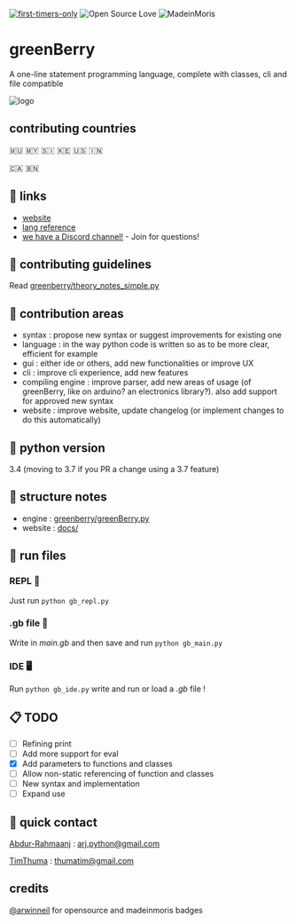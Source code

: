 [![first-timers-only](https://img.shields.io/badge/first--timers--only-friendly-blue.svg?style=flat-square)](https://www.firsttimersonly.com/)
![Open Source Love](https://img.shields.io/badge/Open%20Source-%E2%9D%A4-pink.svg)
![MadeinMoris](https://img.shields.io/badge/Made%20in-Moris-green.svg)

# greenBerry

A one-line statement programming language, complete with classes, cli and file compatible

![logo](docs/favicon.ico?raw=true 'greenBerry')

## contributing countries

🇲🇺 🇲🇾 🇸🇮 🇰🇪 🇺🇸 🇮🇳

🇨🇦 🇧🇳

## 🔗 links

-   [website](https://abdur-rahmaanj.github.io/greenBerry/)
-   [lang reference](https://abdur-rahmaanj.github.io/greenBerry/syntax.html)
-   [we have a Discord channel!](https://discord.gg/pffxfQE) - Join for questions!

## 📖 contributing guidelines

Read [greenberry/theory_notes_simple.py](https://github.com/Abdur-rahmaanJ/greenBerry/blob/master/greenberry/theory_notes_simple.py)

## 🌄 contribution areas

-   syntax : propose new syntax or suggest improvements for existing one
-   language : in the way python code is written so as to be more clear, efficient for example
-   gui : either ide or others, add new functionalities or improve UX
-   cli : improve cli experience, add new features
-   compiling engine : improve parser, add new areas of usage (of greenBerry, like on arduino? an electronics library?). also add support for approved new syntax
-   website : improve website, update changelog (or implement changes to do this automatically)

## 🍂 python version

3.4 (moving to 3.7 if you PR a change using a 3.7 feature)

## 🏢 structure notes

-   engine : [greenberry/greenBerry.py](https://github.com/Abdur-rahmaanJ/greenBerry/blob/master/greenberry/greenBerry.py)
-   website : [docs/](https://github.com/Abdur-rahmaanJ/greenBerry/tree/master/docs)

## 🌊 run files

### REPL 🔧

Just run `python gb_repl.py`

### .gb file 📁

Write in _main.gb_ and then save and run `python gb_main.py`

### IDE 🖥️

Run `python gb_ide.py` write and run or load a _.gb_ file !

## 📋 TODO

-   [ ] Refining print
-   [ ] Add more support for eval
-   [x] Add parameters to functions and classes
-   [ ] Allow non-static referencing of function and classes
-   [ ] New syntax and implementation
-   [ ] Expand use

## 📧 quick contact

[Abdur-Rahmaanj](https://github.com/TimThuma) : arj.python@gmail.com

[TimThuma](https://github.com/TimThuma) : thumatim@gmail.com

## credits

[@arwinneil](https://github.com/arwinneil) for opensource and madeinmoris badges

